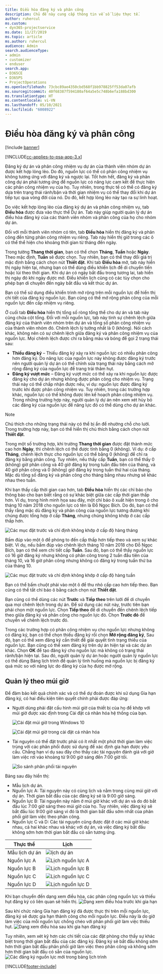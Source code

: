 ```yaml
---
title: Điều hòa đăng ký và phân công
description: Chủ đề này cung cấp thông tin về số liệu thực tế.
author: ruhercul
ms.custom:
- dyn365-projectservice
ms.date: 11/27/2019
ms.topic: article
ms.author: ruhercul
audience: Admin
search.audienceType:
- admin
- customizer
- enduser
search.app:
- D365CE
- D365PS
- ProjectOperations
ms.openlocfilehash: 73cbc89ae4350cbd568f1bb978825ff53da07afb
ms.sourcegitcommit: 40f68387f594180af64a5e5c748b6efa188bd300
ms.translationtype: HT
ms.contentlocale: vi-VN
ms.lasthandoff: 05/10/2021
ms.locfileid: "6008922"
---
```

# <a name="reconcile-bookings-and-assignments"></a>Điều hòa đăng ký và phân công

[!include [banner](../includes/psa-now-project-operations.md)]

[!INCLUDE[cc-applies-to-psa-app-3.x](../includes/cc-applies-to-psa-app-3x.md)]

Đăng ký dự án và phân công nhiệm vụ dự án của thành viên nhóm dự án được kết hợp lỏng lẻo. Do đó, nguồn lực có thể có phân công nhiệm vụ không tương ứng với đăng ký và ngược lại. Tốt hơn hết, đăng ký và phân công dự án phải tương ứng để nguồn lực có năng lực cam kết để thực hiện các phân công nhiệm vụ của họ. Tuy nhiên, trong thực tế có thể có đăng ký dựa trên trạng thái rảnh/bận và thời gian nhiệm vụ có thể thay đổi khi dự án tiếp tục qua vòng đời của nó. Do đó, kết hợp lỏng lẻo này tạo ra sự linh hoạt.

Do việc kết hợp lỏng lẻo của đăng ký dự án và phân công nhiệm vụ, tab **Điều hòa** được đưa vào thực thể Dự án. Tab này giúp người quản lý dự án điều hòa đăng ký của các thành viên nhóm và phân công của họ cho nhóm dự án.

Đối với mỗi thành viên nhóm có tên, tab **Điều hòa** hiển thị đăng ký và phân công đến từng phân công nhiệm vụ riêng. Tab này hiển thị giờ trong các ô có thể thể hiện cho khoảng thời gian từ tháng đến ngày.

Trong tường **Thang thời gian**, bạn có thể chọn **Tháng**, **Tuần** hoặc **Ngày**. Theo mặc định, **Tuần** sẽ được chọn. Tuy nhiên, bạn có thể thay đổi giá trị mặc định bằng cách chọn nút **Thiết đặt**. Khi tab **Điều hòa** mở, tab này hiển thị ngày hiện tại, nhưng bạn có thể dùng điều khiển lịch để di chuyển tiến hoặc lùi theo thời gian. Khi dự án có ngày bắt đầu trong tương lai, tab hiển thị ngày đó khi ngày được mở. Điều khiển lịch cũng có các tùy chọn cho phép bạn di chuyển đến ngày bắt đầu và kết thúc dự án.

Bạn có thể sử dụng điều khiển trình mở rộng trên mỗi nguồn lực để hiển thị chi tiết của đăng ký nguồn lực. Bạn cũng có thể mở rộng phân công của mỗi nguồn lực đến cấp nhiệm vụ riêng.

Ở cuối tab **Điều hòa** hiển thị tổng số ròng tổng thể cho dự án và tab này cũng chứa cột tổng. Đối với mỗi nguồn lực, tab này tính sự chênh lệch giữa đăng ký của thành viên nhóm trên dự án và tổng số phân công nhiệm vụ của thành viên nhóm đó. Chênh lệch lý tưởng nhất là 0 (không). Nói cách khác, không nên có sự chênh lệch giữa đăng ký và phân công nhiệm vụ của nguồn lực. Mọi chênh lệch được chỉ ra bằng màu và bóng để gọi 2 trạng thái sau:

- **Thiếu đăng ký** – Thiếu đăng ký xảy ra khi nguồn lực có nhiều phân công hơn đăng ký. Do năng lực của nguồn lực này không được đăng ký trước nên người quản lý dự án có thể chỉnh sửa trạng thái này bằng cách mở rộng đăng ký của nguồn lực để trang trải thâm hụt.
- **Đăng ký vượt mức** – Đăng ký vượt mức có thể xảy ra khi nguồn lực được đăng ký cho dự án nhưng không được phân công cho nhiệm vụ. Trạng thái này có thể chấp nhận được nếu, ví dụ: nguồn lực được đăng ký trước khi được phân công nhiệm vụ. Tuy nhiên, trong các trường hợp khác, nguồn lực có thể không được lên kế hoạch phân công nhiệm vụ. Trong những trường hợp này, người quản lý dự án nên xem xét hủy bỏ các đăng ký của nguồn lực để năng lực đó có thể dùng cho dự án khác.

> [!NOTE]
> Chú thích cho những trạng thái này có thể bị ẩn để nhường chỗ cho lưới. Trong trường hợp này, bạn có thể hiển thị chú thích bằng cách chọn nút **Thiết đặt**.

Trong một số trường hợp, khi trường **Thang thời gian** được đặt thành mức cao hơn **Ngày**, thì chênh lệch có thể được tính bằng 0 (không). Ví dụ: ở cấp **Tháng**, chênh lệch thực cho nguồn lực có thể bằng 0 (không) để chỉ ra đăng ký bằng phân công. Tuy nhiên, nếu thấy cấp **Tuần**, bạn có thể thấy 0 (không) giờ phân công và 40 giờ đăng ký trong tuần đầu tiên của tháng, và 40 giờ phân công và 0 (không) giờ đăng ký trong tuần thứ hai của tháng. Mặc dù tổng số đăng ký và phân công cho tháng bằng nhau nhưng sẽ khác nhau theo tuần.

Khi bạn thấy cấp thời gian cao hơn, tab **Điều hòa** hiển thị các chỉ báo cho thông báo cho bạn biết rằng có sự khác biệt giữa các cấp thời gian thấp hơn. Ví dụ, trong hình minh họa sau đây, một chỉ báo ô xuất hiện trong ô cho tháng 10 năm 2018 cho nguồn lực có tên là Đỗ Ngọc Bích. Do đó, bạn có thể thấy rằng mặc dù đăng ký và phân công của nguồn lực tương đương khi chúng được tổng hợp ở cấp **Tháng**, nhưng chúng không khớp ở các cấp thấp hơn.

![Các mục đặt trước và chỉ định không khớp ở cấp độ hàng tháng](media/reconcile-assignments-01.JPG)

Bấm đúp vào một ô để phóng to đến cấp thấp hơn tiếp theo và xem sự khác biệt. Ví dụ, nếu bấm đúp vào chênh lệch tháng 10 năm 2018 cho Đỗ Ngọc Bích, bạn có thể xem chi tiết cấp **Tuần**. Sau đó, bạn có thể thấy nguồn lực có 16 giờ đăng ký nhưng không có phân công trong 2 tuần đầu tiên của tháng 10, và 16 giờ phân công nhưng không có đăng ký trong tuần thứ ba của tháng 10.

![Các mục đặt trước và chỉ định không khớp ở cấp độ hàng tuần](media/reconcile-assignments-02.JPG)

Bạn có thể bấm chuột phải vào một ô để thu nhỏ cấp cao hơn tiếp theo. Bạn cũng có thể tắt chỉ báo ô bằng cách chọn nút **Thiết đặt**. 

Bạn cũng có thể dùng các nút **Trước** và **Tiếp theo** trên lưới để di chuyển qua mọi chênh lệch trong dự án. Để sử dụng các nút này, trước tiên bạn phải chọn một nguồn lực. Chọn **Tiếp theo** để di chuyển đến chênh lệch tiếp theo giữa đăng ký và phân công cho nguồn lực đó. Chọn **Trước đó** để chuyển về chênh lệch trước đó.

Trong các trường hợp có phân công nhiệm vụ cho nguồn lực nhưng không có đăng ký, bạn có thể chọn thiếu đăng ký rồi chọn **Mở rộng đăng ký**, Sau đó, bạn có thể xem đăng ký cần thiết để giải quyết tình trạng thiếu của nguồn lực. Bạn cũng có thể xem đăng ký trên dự án hiện tại và các dự án khác. Chọn **OK** để tạo đăng ký cho nguồn lực mà không có trạng thái rảnh/bận hiện tại. Sau đó, người quản lý dự án hoặc người quản lý nguồn lực có thể dùng Bảng lịch trình để quản lý tình huống mà nguồn lực bị đăng ký quá mức so với năng lực do đăng ký của họ được mở rộng.

## <a name="managing-with-time-zones"></a>Quản lý theo múi giờ
Để đảm bảo kết quả chính xác và có thể dự đoán được khi sử dụng Gia hạn đăng ký, có hai điều kiện tiên quyết chính phải được đáp ứng:  

- Người dùng phải đặt cấu hình múi giờ của thiết bị của họ để khớp với múi giờ được xác định trong Cài đặt cá nhân hóa hệ thống của bạn.
 
  ![Cài đặt múi giờ trong Windows 10](media/reconcile-assignments-03.png)

  ![Cài đặt múi giờ trong cài đặt cá nhân hóa](media/reconcile-assignments-04.png)
 
- Tài nguyên có thể đặt trước phải có ít nhất một phút thời gian làm việc trùng với các phân phối được sử dụng để xác định gia hạn được yêu cầu. Chẳng hạn ví dụ sau đây cho thấy các tài nguyên đánh giá với giờ làm việc rơi vào khoảng từ 9:00 giờ sáng đến 7:00 giờ tối. 

  ![So sánh phân phối tài nguyên](media/reconcile-assignments-05.png)

Bảng sau đây hiển thị:

- Mẫu lịch dự án.
- Nguồn lực A: Tài nguyên này có cùng lịch và nằm trong cùng múi giờ với dự án. Thời gian bắt đầu của các đăng ký sẽ là 9:00 giờ sáng.
- Nguồn lực B: Tài nguyên này nằm ở múi giờ khác với dự án và do đó bắt đầu lúc 7:00 giờ sáng theo múi giờ của họ. Tuy nhiên, việc đăng ký sẽ bắt đầu lúc 9:00 giờ sáng vì đó là thời gian bắt đầu sớm nhất của phân phối giờ làm việc theo phân công.
- Nguồn lực C và D: Các tài nguyên cũng được đặt ở các múi giờ khác nhau, cả hai khác nhau và khác với dự án, và việc đăng ký bắt đầu không sớm hơn thời gian bắt đầu có sẵn tương ứng.

|Thực thể  |Lịch  |
|-|-|
|Mẫu lịch dự án   | ![lịch dự án](media/reconcile-assignments-06.png) |
|Nguồn lực A  | ![Lịch nguồn lực A](media/reconcile-assignments-06.png) |
|Nguồn lực B  |  ![Lịch nguồn lực B](media/reconcile-assignments-07.png) |
|Nguồn lực C  |  ![Lịch nguồn lực C](media/reconcile-assignments-08.png) |
|Nguồn lực D  | ![Lịch nguồn lực D](media/reconcile-assignments-09.png)  |
 
Khi bạn chuyển đến dạng xem điều hòa, các phân công nguồn lực và thiếu hụt đăng ký có liên quan sẽ hiển thị.
 ![Dạng xem điều hòa trước khi gia hạn](media/reconcile-assignments-10.png)

Sau khi chức năng Gia hạn đăng ký đã được thực thi trên mỗi nguồn lực, đăng ký sẽ được gia hạn thành công cho mỗi nguồn lực. Điều này là do giờ làm việc của mỗi nguồn lực chồng chéo với phân phối giờ làm việc thiếu hụt.
 ![Dạng xem điều hòa sau khi gia hạn đăng ký](media/reconcile-assignments-11.png) 

Tuy nhiên, xem xét kỹ hơn các chi tiết của các đặt phòng cho thấy sự khác biệt trong thời gian bắt đầu của các đăng ký. Đăng ký sẽ bắt đầu không sớm hơn thời gian bắt đầu phân phối giờ làm việc theo phân công và không sớm hơn thời gian bắt đầu có sẵn của nguồn lực.
 ![Các đăng ký nguồn lực mới trong bảng lịch trình](media/reconcile-assignments-12.png)


[!INCLUDE[footer-include](../includes/footer-banner.md)]